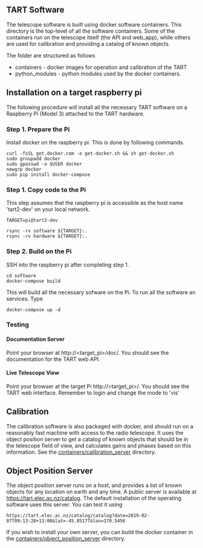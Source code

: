 ## TART Software

The telescope software is built using docker software containers. This directory is the top-level of all the software containers. Some of the containers run on the telescope itself (the API and web_app), while others are used for calibration and providing a catalog of known objects.

The folder are structured as follows

* containers - docker images for operation and calibration of the TART
* python_modules - python modules used by the docker containers.

## Installation on a target raspberry pi

The following procedure will install all the necessary TART software on a Raspberry Pi (Model 3) attached to the TART hardware.

### Step 1. Prepare the Pi

Install docker on the raspberry pi. This is done by following commands.

    curl -fsSL get.docker.com -o get-docker.sh && sh get-docker.sh
    sudo groupadd docker
    sudo gpasswd -a $USER docker
    newgrp docker
    sudo pip install docker-compose

### Step 1. Copy code to the Pi

This step assumes that the raspberry pi is accessible as the host name 'tart2-dev' on your local network.

    TARGET=pi@tart2-dev

    rsync -rv software ${TARGET}:.
    rsync -rv hardware ${TARGET}:.

### Step 2. Build on the Pi

SSH into the raspberry pi after completing step 1.

    cd software
    docker-compose build

This will build all the necessary sofware on the Pi. To run all the software an services. Type

    docker-compose up -d

### Testing

#### Documentation Server

Point your browser at  http://<target_pi>/doc/. You should see the documentation for the TART web API. 

#### Live Telescope View

Point your browser at the target Pi http://<target_pi>/. You should see the TART web interface. Remember to login and change the mode to 'vis'

## Calibration

The calibration software is also packaged with docker, and should run on a reasonably fast machine with access to the radio telescope. It uses the object position server to get a catalog of known objects that should be in the telescope field of view, and calculates gains and phases based on this information. See the [containers/calibration_server](containers/calibration_server/README.md) directory.

## Object Position Server

The object position server runs on a host, and provides a list of known objects for any location on earth and any time. A public server is available at https://tart.elec.ac.nz/catalog. The default installation of the operating software uses this server. You can test it using

    https://tart.elec.ac.nz/catalog/catalog?date=2019-02-07T09:13:28+13:00&lat=-45.85177&lon=170.5456

If you wish to install your own server, you can build the docker container in the [containers/object_position_server](containers/object_position_server/README.md) directory.
